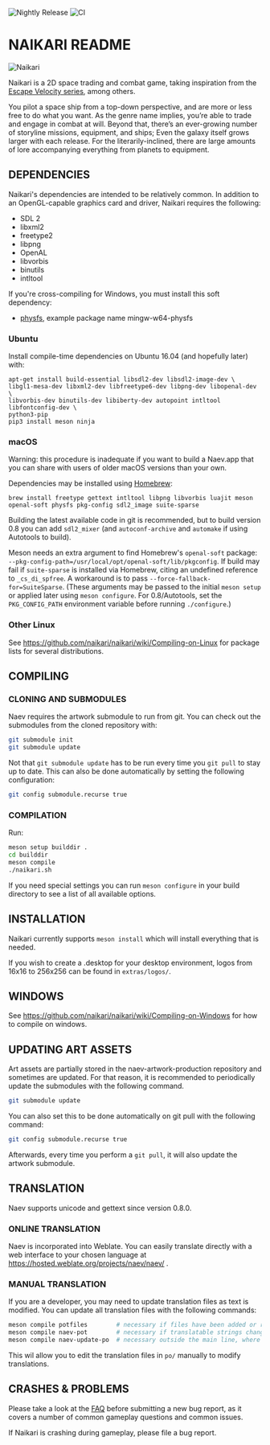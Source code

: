 ![Nightly Release](https://github.com/naikari/naikari/workflows/Nightly%20Release/badge.svg) ![CI](https://github.com/naikari/naikari/workflows/CI/badge.svg)
# NAIKARI README

![Naikari](https://naikari.github.io/images/logo.png)

Naikari is a 2D space trading and combat game, taking inspiration from the [Escape
Velocity series](https://en.wikipedia.org/wiki/Escape_Velocity_(video_game)), among others.

You pilot a space ship from a top-down perspective, and are more or less free
to do what you want. As the genre name implies, you’re able to trade and engage
in combat at will. Beyond that, there’s an ever-growing number of storyline
missions, equipment, and ships; Even the galaxy itself grows larger with each
release. For the literarily-inclined, there are large amounts of lore
accompanying everything from planets to equipment.

## DEPENDENCIES

Naikari's dependencies are intended to be relatively common. In addition to
an OpenGL-capable graphics card and driver, Naikari requires the following:
* SDL 2
* libxml2
* freetype2
* libpng
* OpenAL
* libvorbis
* binutils
* intltool

If you're cross-compiling for Windows, you must install this soft dependency:
* [physfs](https://icculus.org/physfs/), example package name mingw-w64-physfs


### Ubuntu

Install compile-time dependencies on Ubuntu 16.04 (and hopefully later) with:

```
apt-get install build-essential libsdl2-dev libsdl2-image-dev \
libgl1-mesa-dev libxml2-dev libfreetype6-dev libpng-dev libopenal-dev \
libvorbis-dev binutils-dev libiberty-dev autopoint intltool libfontconfig-dev \
python3-pip
pip3 install meson ninja
```

### macOS

Warning: this procedure is inadequate if you want to build a Naev.app that you can share with users of older macOS versions than your own.

Dependencies may be installed using [Homebrew](https://brew.sh):
```
brew install freetype gettext intltool libpng libvorbis luajit meson openal-soft physfs pkg-config sdl2_image suite-sparse
```
Building the latest available code in git is recommended, but to build version 0.8 you can add `sdl2_mixer` (and `autoconf-archive` and `automake` if using Autotools to build).

Meson needs an extra argument to find Homebrew's `openal-soft` package: `--pkg-config-path=/usr/local/opt/openal-soft/lib/pkgconfig`.
If build may fail if `suite-sparse` is installed via Homebrew, citing an undefined reference to `_cs_di_spfree`. A workaround is to pass `--force-fallback-for=SuiteSparse`.
(These arguments may be passed to the initial `meson setup` or applied later using `meson configure`. For 0.8/Autotools, set the `PKG_CONFIG_PATH` environment variable before running `./configure`.)

### Other Linux

See https://github.com/naikari/naikari/wiki/Compiling-on-Linux for
package lists for several distributions.

## COMPILING

### CLONING AND SUBMODULES

Naev requires the artwork submodule to run from git. You can check out the
submodules from the cloned repository with:

```bash
git submodule init
git submodule update
```

Not that `git submodule update` has to be run every time you `git pull` to stay
up to date. This can also be done automatically by setting the following
configuration:

```bash
git config submodule.recurse true
```

### COMPILATION

Run:

```bash
meson setup builddir .
cd builddir
meson compile
./naikari.sh
```

If you need special settings you can run `meson configure` in your build
directory to see a list of all available options.

## INSTALLATION

Naikari currently supports `meson install` which will install everything that
is needed.

If you wish to create a .desktop for your desktop environment, logos
from 16x16 to 256x256 can be found in `extras/logos/`.

## WINDOWS

See https://github.com/naikari/naikari/wiki/Compiling-on-Windows for how to compile on windows.

## UPDATING ART ASSETS

Art assets are partially stored in the naev-artwork-production repository and
sometimes are updated. For that reason, it is recommended to periodically
update the submodules with the following command.

```bash
git submodule update
```

You can also set this to be done automatically on git pull with the following
command:

```bash
git config submodule.recurse true
```

Afterwards, every time you perform a `git pull`, it will also update the
artwork submodule.

## TRANSLATION

Naev supports unicode and gettext since version 0.8.0.

### ONLINE TRANSLATION

Naev is incorporated into Weblate. You can easily translate directly with a web
interface to your chosen language at
https://hosted.weblate.org/projects/naev/naev/ .

### MANUAL TRANSLATION

If you are a developer, you may need to update translation files as
text is modified. You can update all translation files with the
following commands:

```bash
meson compile potfiles        # necessary if files have been added or removed
meson compile naev-pot        # necessary if translatable strings changed
meson compile naev-update-po  # necessary outside the main line, where Weblate handles it
```

This wil allow you to edit the translation files in `po/` manually to modify
translations.

## CRASHES & PROBLEMS

Please take a look at the [FAQ](https://github.com/naev/naev/wiki/FAQ) before submitting a new
bug report, as it covers a number of common gameplay questions and
common issues.

If Naikari is crashing during gameplay, please file a bug report.


